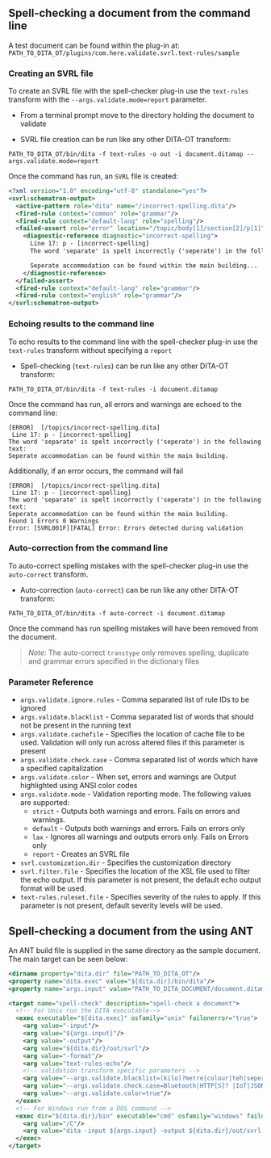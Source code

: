 Spell-checking a document from the command line
-----------------------------------------------

A test document can be found within the plug-in at: `PATH_TO_DITA_OT/plugins/com.here.validate.svrl.text-rules/sample`

### Creating an SVRL file

To create an SVRL file with the spell-checker plug-in use the `text-rules` transform  with the `--args.validate.mode=report` parameter.

-  From a terminal prompt move to the directory holding the document to validate


-  SVRL file creation can be run like any other DITA-OT transform:

```console
PATH_TO_DITA_OT/bin/dita -f text-rules -o out -i document.ditamap --args.validate.mode=report
```

Once the command has run, an `SVRL` file is created:

```xml
<?xml version="1.0" encoding="utf-8" standalone="yes"?>
<svrl:schematron-output>
  <active-pattern role="dita" name="/incorrect-spelling.dita"/>
  <fired-rule context="common" role="grammar"/>
  <fired-rule context="default-lang" role="spelling"/>
  <failed-assert role="error" location="/topic/body[1]/section[2]/p[1]">
    <diagnostic-reference diagnostic="incorrect-spelling">
      Line 17: p - [incorrect-spelling]
      The word 'separate' is spelt incorrectly ('seperate') in the following text:

      Seperate accommodation can be found within the main building...
    </diagnostic-reference>
  </failed-assert>
  <fired-rule context="default-lang" role="grammar"/>
  <fired-rule context="english" role="grammar"/>
</svrl:schematron-output>
```

### Echoing results to the command line

To echo results to the command line with the spell-checker plug-in use the `text-rules` transform without specifying a `report`

-  Spell-checking (`text-rules`) can be run like any other DITA-OT transform:

```console
PATH_TO_DITA_OT/bin/dita -f text-rules -i document.ditamap
```

Once the command has run, all errors and warnings are echoed to the command line:

```console
[ERROR]  [/topics/incorrect-spelling.dita]
 Line 17: p - [incorrect-spelling]
The word 'separate' is spelt incorrectly ('seperate') in the following text:
Seperate accommodation can be found within the main building.
```

Additionally, if an error occurs, the command will fail

```console
[ERROR]  [/topics/incorrect-spelling.dita]
 Line 17: p - [incorrect-spelling]
The word 'separate' is spelt incorrectly ('seperate') in the following text:
Seperate accommodation can be found within the main building.
Found 1 Errors 0 Warnings
Error: [SVRL001F][FATAL] Error: Errors detected during validation
```

### Auto-correction from the command line

To auto-correct spelling mistakes with the spell-checker plug-in use the `auto-correct` transform.

-  Auto-correction (`auto-correct`) can be run like any other DITA-OT transform:

```console
PATH_TO_DITA_OT/bin/dita -f auto-correct -i document.ditamap
```

Once the command has run spelling mistakes will have been removed from the document.

> *Note:* The auto-correct `transtype` only removes spelling, duplicate and grammar errors specified in the dictionary files

### Parameter Reference


- `args.validate.ignore.rules` - Comma separated list of rule IDs to be ignored
- `args.validate.blacklist` - Comma separated list of words that should not be present in the running text
- `args.validate.cachefile` - Specifies the location of cache file to be used. Validation will only run across altered files if this parameter is present
- `args.validate.check.case` - Comma separated list of words which have a specified capitalization
- `args.validate.color` - When set, errors and warnings are Output highlighted using ANSI color codes
- `args.validate.mode` - Validation reporting mode. The following values are supported:
  - `strict`  - Outputs both warnings and errors. Fails on errors and warnings.
  - `default` - Outputs both warnings and errors. Fails on errors only
  - `lax`   - Ignores all warnings and outputs errors only. Fails on Errors only
  - `report`  - Creates an SVRL file
- `svrl.customization.dir` - Specifies the customization directory
- `svrl.filter.file` - Specifies the location of the XSL file used to filter the echo output. If this parameter is not present, the default echo output format will be used.
- `text-rules.ruleset.file` - Specifies severity of the rules to apply. If this parameter is not present, default severity levels will be used.


Spell-checking a document from the using ANT
--------------------------------------------

An ANT build file is supplied in the same directory as the sample document. The main target can be seen below:

```xml
<dirname property="dita.dir" file="PATH_TO_DITA_OT"/>
<property name="dita.exec" value="${dita.dir}/bin/dita"/>
<property name="args.input" value="PATH_TO_DITA_DOCUMENT/document.ditamap"/>

<target name="spell-check" description="spell-check a document">
  <!-- For Unix run the DITA executable-->
  <exec executable="${dita.exec}" osfamily="unix" failonerror="true">
    <arg value="-input"/>
    <arg value="${args.input}"/>
    <arg value="-output"/>
    <arg value="${dita.dir}/out/svrl"/>
    <arg value="-format"/>
    <arg value="text-rules-echo"/>
    <!-- validation transform specific parameters -->
    <arg value="--args.validate.blacklist=(kilo)?metre|colour|teh|seperate"/>
    <arg value="--args.validate.check.case=Bluetooth|HTTP[S]? |IoT|JSON|Java|Javadoc|JavaScript|XML"/>
    <arg value="--args.validate.color=true"/>
  </exec>
  <!-- For Windows run from a DOS command -->
  <exec dir="${dita.dir}/bin" executable="cmd" osfamily="windows" failonerror="true">
    <arg value="/C"/>
    <arg value="dita -input ${args.input} -output ${dita.dir}/out/svrl -format text-rules-echo --args.validate.blacklist=&quot;(kilo)?metre|colour|teh|seperate&quot; --args.validate.check.case=&quot;Bluetooth|HTTP[S]? |IoT|JSON|Java|Javadoc|JavaScript|XML&quot;"/>
  </exec>
</target>
```

